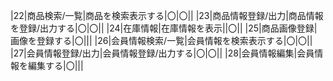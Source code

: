 |22|商品検索/一覧|商品を検索表示する|〇|〇||
|23|商品情報登録/出力|商品情報を登録/出力する|〇|〇||
|24|在庫情報|在庫情報を表示||〇||
|25|商品画像登録|画像を登録する|〇|||
|26|会員情報検索/一覧|会員情報を検索表示する|〇|〇||
|27|会員情報登録/出力|会員情報登録/出力する|〇|〇||
|28|会員情報編集|会員情報を編集する|〇|||
